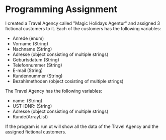 # Programming Assignment

I created a Travel Agency called "Magic Holidays Agentur" and assigned 3 fictional customers to it.
Each of the customers has the following variables:

- Anrede (enum)
- Vorname (String)
- Nachname (String)
- Adresse (object consisting of multiple strings)
- Geburtsdatum (String)
- Telefonnummer (String)
- E-mail (String)
- Kundennummer (String)
- Bezahlmethoden (object cosisting of multiple strings)

The Travel Agency has the following variables:

- name: (String)
- UST-IDNR: (String)
- Adresse (object consisting of multiple strings)
- Kunde(ArrayList)

If the program is run ut will show all the data of the Travel Agency and the assigned fictional customers.
